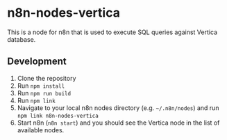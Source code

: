 # n8n-nodes-vertica

This is a node for n8n that is used to execute SQL queries against Vertica database.

## Development

1. Clone the repository
2. Run `npm install`
3. Run `npm run build`
4. Run `npm link`
5. Navigate to your local n8n nodes directory (e.g. `~/.n8n/nodes`) and run `npm link n8n-nodes-vertica`
6. Start n8n (`n8n start`) and you should see the Vertica node in the list of available nodes.

